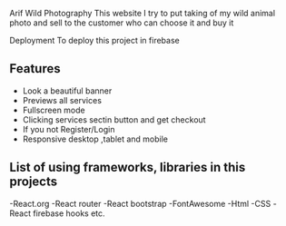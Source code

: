 Arif Wild Photography
This website I try to put taking of my wild animal photo and sell to the customer who can choose it and buy it

Deployment
To deploy this project in firebase



## Features

- Look a beautiful banner
- Previews all services
- Fullscreen mode
- Clicking services sectin button and get checkout
- If you not Register/Login 
- Responsive desktop ,tablet and mobile



## List of using frameworks, libraries in this projects

-React.org
-React router
-React bootstrap
-FontAwesome
-Html
-CSS
-React firebase hooks etc.
    